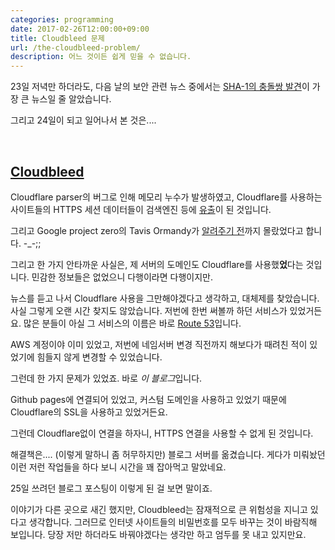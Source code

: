 ```yaml
---
categories: programming
date: 2017-02-26T12:00:00+09:00
title: Cloudbleed 문제
url: /the-cloudbleed-problem/
description: 어느 것이든 쉽게 믿을 수 없습니다.
---
```


23일 저녁만 하더라도, 다음 날의 보안 관련 뉴스 중에서는 [SHA-1의 충돌쌍 발견](https://blog.niceb5y.net/the-first-SHA1-collision-announced/)이 가장 큰 뉴스일 줄 알았습니다.

그리고 24일이 되고 일어나서 본 것은....

&nbsp;

## [Cloudbleed](https://bugs.chromium.org/p/project-zero/issues/detail?id=1139)

Cloudflare parser의 버그로 인해 메모리 누수가 발생하였고, Cloudflare를 사용하는 사이트들의 HTTPS 세션 데이터들이 검색엔진 등에 [유출](https://blog.cloudflare.com/incident-report-on-memory-leak-caused-by-cloudflare-parser-bug/)이 된 것입니다.

그리고 Google project zero의 Tavis Ormandy가 [알려주기 전](https://twitter.com/taviso/status/832744397800214528)까지 몰랐었다고 합니다. -\_-;;

그리고 한 가지 안타까운 사실은, 제 서버의 도메인도 Cloudflare를 사용했**었**다는 것입니다. 민감한 정보들은 없었으니 다행이라면 다행이지만.

뉴스를 듣고 나서 Cloudflare 사용을 그만해야겠다고 생각하고, 대체제를 찾았습니다. 사실 그렇게 오랜 시간 찾지도 않았습니다. 저번에 한번 써볼까 하던 서비스가 있었거든요. 많은 분들이 아실 그 서비스의 이름은 바로 [Route 53](https://aws.amazon.com/ko/route53/)입니다.

AWS 계정이야 이미 있었고, 저번에 네임서버 변경 직전까지 해보다가 때려친 적이 있었기에 힘들지 않게 변경할 수 있었습니다.

그런데 한 가지 문제가 있었죠. 바로 *이 블로그*입니다.

Github pages에 연결되어 있었고, 커스텀 도메인을 사용하고 있었기 때문에 Cloudflare의 SSL을 사용하고 있었거든요.

그런데 Cloudflare없이 연결을 하자니, HTTPS 연결을 사용할 수 없게 된 것입니다.

해결책은.... (이렇게 말하니 좀 허무하지만) 블로그 서버를 옮겼습니다. 게다가 미뤄놨던 이런 저런 작업들을 하다 보니 시간을 꽤 잡아먹고 말았네요.

25일 쓰려던 블로그 포스팅이 이렇게 된 걸 보면 말이죠.

이야기가 다른 곳으로 새긴 했지만, Cloudbleed는 잠재적으로 큰 위험성을 지니고 있다고 생각합니다. 그러므로 인터넷 사이트들의 비밀번호를 모두 바꾸는 것이 바람직해 보입니다. 당장 저만 하더라도 바꿔야겠다는 생각만 하고 엄두를 못 내고 있지만요.
